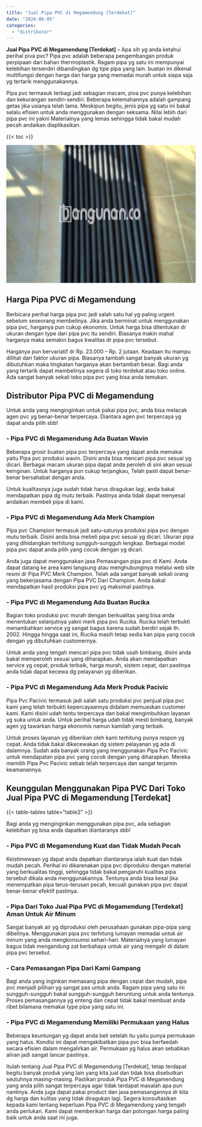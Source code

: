 ```yaml
---
title: "Jual Pipa PVC di Megamendung [Terdekat]"
date: "2024-06-05"
categories: 
  - "distributor"
---
```


**Jual Pipa PVC di Megamendung \[Terdekat\]** – Apa sih yg anda ketahui perihal piva pvc? Pipa pvc adalah beberapa pengembangan produk perpipaan dari bahan thermoplastik. Ragam pipa yg satu ini mempunyai kelebihan tersendiri dibandingkan dg tipe pipa yang lain. buatan ini dikenal multifungsi dengan harga dan harga yang memadai murah untuk siapa saja yg tertarik menggunakannya.

Pipa pvc termasuk terbagi jadi sebagian macam, piva pvc punya kelebihan dan kekurangan sendiri-sendiri. Beberapa kelemahannya adalah gampang getas jika usianya telah lama. Meskipun begitu, jenis pipa yg satu ini bakal selalu efisien untuk anda menggunakan dengan seksama. Nilai lebih dari pipa pvc ini yakni Materialnya yang lemas sehingga tidak bakal mudah pecah andaikan diaplikasikan.

{{< toc >}}

![Jual Pipa PVC di Megamendung [Terdekat]](/images/jaul-pipa-pvc-31.png)

## Harga Pipa PVC di Megamendung

Berbicara perihal harga pipa pvc jadi salah satu hal yg paling urgent sebelum seseorang membelinya. Jika anda berminat untuk menggunakan pipa pvc, harganya pun cukup ekonomis. Untuk harga bisa ditentukan dr ukuran dengan type dari pipa pvc itu sendiri. Biasanya makin mahal harganya maka semakin bagus kwalitas dr pipa pvc tersebut.

Harganya pun bervariatif dr Rp. 23.000 – Rp. 2 jutaan. Keadaan itu mampu dilihat dari faktor ukuran pipa. Biasanya tambah sangat banyak ukuran yg dibutuhkan maka tingkatan harganya akan bertambah besar. Bagi anda yang tertarik dapat membelinya segera di toko terdekat atau toko online. Ada sangat banyak sekali toko pipa pvc yang bisa anda temukan.

## Distributor Pipa PVC di Megamendung

Untuk anda yang menginginkan untuk pakai pipa pvc, anda bisa melacak agen pvc yg benar-benar terpercaya. Diantara agen pvc terpercaya yg dapat anda pilih sbb!

### \- Pipa PVC di Megamendung Ada Buatan Wavin

Beberapa grosir buatan pipa pvc terpercaya yang dapat anda memakai yaitu Pipa pvc produksi wavin. Disini anda bisa mencari pipa pvc sesuai yg dicari. Berbagai macam ukuran pipa dapat anda peroleh di sini akan sesuai keinginan. Untuk harganya pun cukup terjangkau, Telah pasti dapat benar-benar bersahabat dengan anda.

Untuk kualitasnya juga sudah tidak harus diragukan lagi, anda bakal mendapatkan pipa dg mutu terbaik. Pastinya anda tidak dapat menyesal andaikan membeli pipa di kami.

### \- Pipa PVC di Megamendung Ada Merk Champion

Pipa pvc Champion termasuk jadi satu-satunya produksi pipa pvc dengan mutu terbaik. Disini anda bisa mebeli pipa pvc sesuai yg dicari. Ukuran pipa yang dihidangkan terhitung sungguh-sungguh lengkap. Berbagai model pipa pvc dapat anda pilih yang cocok dengan yg dicari.

Anda juga dapat menggunakan jasa Pemasangan pipa pvc di Kami. Anda dapat datang ke area kami langsung atau menghubunginya melalui web site resmi dr Pipa PVC Merk Champion. Telah ada sangat banyak sekali orang yang bekerjasama dengan Pipa PVC Dari Champion. Anda bakal mendapatkan hasil produksi pipa pvc yg maksimal pastinya.

### \- Pipa PVC di Megamendung Ada Buatan Rucika

Bagian toko produksi pvc murah dengan berkualitas yang bisa anda menentukan selanjutnya yakni merk pipa pvc Rucika. Rucika telah terbukti menambahkan service yg sangat bagus karena sudah berdiri sejak th. 2002. Hingga hingga saat ini, Rucika masih tetap sedia kan pipa yang cocok dengan yg dibutuhkan customernya.

Untuk anda yang tengah mencari pipa pvc tidak usah bimbang, disini anda bakal memperoleh sesuai yang diharapkan. Anda akan mendapatkan service yg cepat, produk terbaik, harga murah, sistem cepat, dan pastinya anda tidak dapat kecewa dg pelayanan yg diberikan.

### \- Pipa PVC di Megamendung Ada Merk Produk Pacivic

Pipa Pvc Pacivic termasuk jadi salah satu produksi pvc penjual pipa pvc kami yang telah terbukti kepercayaannya didalam memuaskan customer kami. Kami disini udah tentu terpercaya dan bakal mengimbuhkan layanan yg suka untuk anda. Untuk perihal harga udah tidak mesti bimbang, banyak agen yg tawarkan harga ekonomis namun kamilah yang terbaik.

Untuk proses layanan yg diberikan oleh kami terhitung punya respon yg cepat. Anda tidak bakal dikecewakan dg sistem pelayanan yg ada di dalamnya. Sudah ada banyak orang yang menggunakan Pipa Pvc Pacivic untuk mendapatan pipa pvc yang cocok dengan yang diharapkan. Mereka memilih Pipa Pvc Pacivic sebab telah terpercaya dan sangat terjamin keamanannya.

## Keunggulan Menggunakan Pipa PVC Dari Toko Jual Pipa PVC di Megamendung \[Terdekat\]

{{< table-tables table="table2" >}}

Bagi anda yg menginginkan menggunakan pipa pvc, ada sebagian kelebihan yg bisa anda dapatkan diantaranya sbb!

### \- Pipa PVC di Megamendung Kuat dan Tidak Mudah Pecah

Keistimewaan yg dapat anda dapatkan diantaranya ialah kuat dan tidak mudah pecah. Perihal ini dikarenakan pipa pvc diproduksi dengan material yang berkualitas tinggi, sehingga tidak bakal pengaruhi kualitas pipa tersebut dikala anda menggunakannya. Tentunya anda bisa kesal jika menempatkan pipa terus-terusan pecah, kecuali gunakan pipa pvc dapat benar-benar efektif pastinya.

### \- Pipa Dari Toko Jual Pipa PVC di Megamendung \[Terdekat\] Aman Untuk Air Minum

Sangat banyak air yg diproduksi oleh perusahaan gunakan pipa-pipa yang dibelinya. Menggunakan pipa pvc terhitung lumayan memadai untuk air minum yang anda mengkonsumsi sehari-hari. Materialnya yang lumayan bagus tidak mengandung zat berbahaya untuk air yang mengalir di dalam pipa pvc tersebut.

### \- Cara Pemasangan Pipa Dari Kami Gampang

Bagi anda yang inginkan memasang pipa dengan cepat dan mudah, pipa pvc menjadi pilihan yg sangat pas untuk anda. Ragam pipa yang satu ini sungguh-sungguh bakal sungguh-sungguh beruntung untuk anda tentunya. Proses pemasangannya yg enteng dan cepat tidak bakal membuat anda ribet bilamana memakai type pipa yang satu ini.

### \- Pipa PVC di Megamendung Memiliki Permukaan yang Halus

Beberapa keuntungan yg dapat anda beli setelah itu yaitu punya permukaan yang halus. Kondisi ini dapat mengakibatkan pipa pvc bisa berfaedah secara efisien dalam mengalirkan air. Permukaan yg halus akan sebabkan aliran jadi sangat lancar pastinya.

Itulah tentang Jual Pipa PVC di Megamendung \[Terdekat\], tetap terdapat begitu banyak produk yang lain yang kita jual dan tidak bisa disebutkan seutuhnya masing-masing. Pastikan produk Pipa PVC di Megamendung yang anda pilih sangat terpercaya agar tidak terdapat masalah apa pun nantinya. Anda juga dapat pakai product dan jasa pemasangannya dr kita dg harga dan kulitas yang tidak diragukan lagi. Segera konsultasikan kepada kami tentang keperluan Pipa PVC di Megamendung yang tengah anda perlukan. Kami dapat memberikan harga dan potongan harga paling baik untuk anda saat ini juga.
